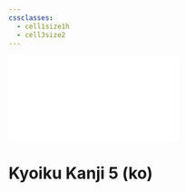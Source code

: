 ```yaml
---
cssclasses:
  - cell1size1h
  - cell3size2
---
```


![kyoiku-5](<../../../../.assets/embeddings/kyoiku-5.md>)

# Kyoiku Kanji 5 (ko)
